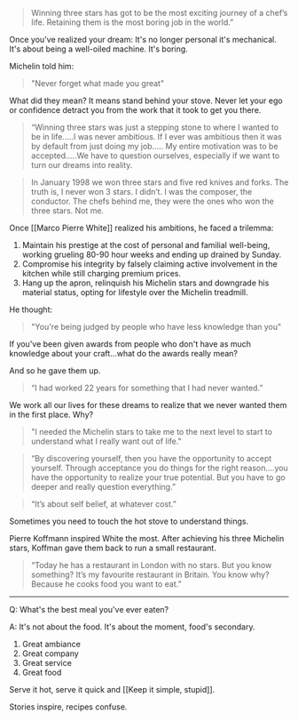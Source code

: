 > Winning three stars has got to be the most exciting journey of a chef’s life. Retaining them is the most boring job in the world.”

Once you've realized your dream: It's no longer personal it's mechanical. It's about being a well-oiled machine. It's boring.

Michelin told him: 

> "Never forget what made you great"  

What did they mean? It means stand behind your stove. Never let your ego or confidence detract you from the work that it took to get you there.

> “Winning three stars was just a stepping stone to where I wanted to be in life…..I was never ambitious. If I ever was ambitious then it was by default from just doing my job….. My entire motivation was to be accepted…..We have to question ourselves, especially if we want to turn our dreams into reality.

> In January 1998 we won three stars and five red knives and forks. The truth is, I never won 3 stars. I didn’t. I was the composer, the conductor. The chefs behind me, they were the ones who won the three stars. Not me.

Once [[Marco Pierre White]] realized his ambitions, he faced a trilemma:

1. Maintain his prestige at the cost of personal and familial well-being, working grueling 80-90 hour weeks and ending up drained by Sunday.
2. Compromise his integrity by falsely claiming active involvement in the kitchen while still charging premium prices.
3. Hang up the apron, relinquish his Michelin stars and downgrade his material status, opting for lifestyle over the Michelin treadmill.

He thought: 

> "You're being judged by people who have less knowledge than you"

If you've been given awards from people who don't have as much knowledge about your craft...what do the awards really mean?

And so he gave them up.

> “I had worked 22 years for something that I had never wanted.”

We work all our lives for these dreams to realize that we never wanted them in the first place. Why?

> "I needed the Michelin stars to take me to the next level to start to understand what I really want out of life."

> “By discovering yourself, then you have the opportunity to accept yourself. Through acceptance you do things for the right reason….you have the opportunity to realize your true potential. But you have to go deeper and really question everything.”

> “It’s about self belief, at whatever cost.”

Sometimes you need to touch the hot stove to understand things.

Pierre Koffmann inspired White the most. After achieving his three Michelin stars, Koffman gave them back to run a small restaurant.

> “Today he has a restaurant in London with no stars. But you know something? It’s my favourite restaurant in Britain. You know why? Because he cooks food you want to eat.”

---

Q: What's the best meal you've ever eaten?

A: It's not about the food. It's about the moment, food's secondary.

1. Great ambiance
2. Great company
3. Great service
4. Great food

Serve it hot, serve it quick and [[Keep it simple, stupid]].



Stories inspire, recipes confuse.
